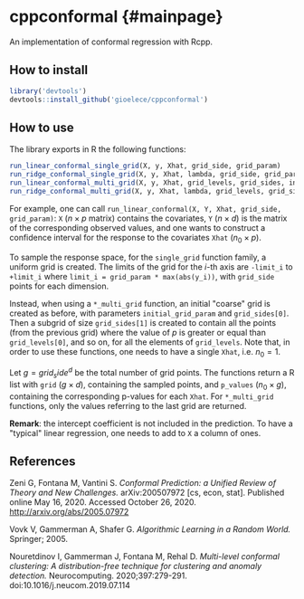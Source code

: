 # cppconformal {#mainpage}

An implementation of conformal regression with Rcpp.

## How to install
```r
library('devtools')
devtools::install_github('gioelece/cppconformal')
```

## How to use

The library exports in R the following functions:
```R
run_linear_conformal_single_grid(X, y, Xhat, grid_side, grid_param)
run_ridge_conformal_single_grid(X, y, Xhat, lambda, grid_side, grid_param)
run_linear_conformal_multi_grid(X, y, Xhat, grid_levels, grid_sides, initial_grid_param)
run_ridge_conformal_multi_grid(X, y, Xhat, lambda, grid_levels, grid_sides, initial_grid_param)
```

For example, one can call `run_linear_conformal(X, Y, Xhat, grid_side, grid_param)`:
`X` ($n \times p$ matrix) contains the covariates, `Y` ($n \times d$) is the matrix of the corresponding observed values, and one wants to construct a confidence interval for the response to the covariates `Xhat` ($n_0 \times p$).

To sample the response space, for the `single_grid` function family, a uniform grid is created. The limits of the grid for the $i$-th axis are `-limit_i` to `+limit_i` where `limit_i = grid_param * max(abs(y_i))`, with `grid_side` points for each dimension.

Instead, when using a `*_multi_grid` function, an initial "coarse" grid is created as before, with parameters `initial_grid_param` and `grid_sides[0]`. Then a subgrid of size `grid_sides[1]` is created to contain all the points (from the previous grid) where the value of $p$ is greater or equal than `grid_levels[0]`, and so on, for all the elements of `grid_levels`. Note that, in order to use these functions, one needs to have a single `Xhat`, i.e. $n_0 = 1$.

Let $g = grid_side ^ d$ be the total number of grid points. The functions return a R list with `grid` ($g \times d$), containing the sampled points, and `p_values` ($n_0 \times g$), containing the corresponding p-values for each `Xhat`. For `*_multi_grid` functions, only the values referring to the last grid are returned.

**Remark**: the intercept coefficient is not included in the prediction. To have a "typical" linear regression, one needs to add to `X` a column of ones.

## References

Zeni G, Fontana M, Vantini S. _Conformal Prediction: a Unified Review of Theory and New Challenges._ arXiv:200507972 [cs, econ, stat]. Published online May 16, 2020. Accessed October 26, 2020. http://arxiv.org/abs/2005.07972

Vovk V, Gammerman A, Shafer G. _Algorithmic Learning in a Random World._ Springer; 2005.

Nouretdinov I, Gammerman J, Fontana M, Rehal D. _Multi-level conformal clustering: A distribution-free technique for clustering and anomaly detection._ Neurocomputing. 2020;397:279-291. doi:10.1016/j.neucom.2019.07.114
